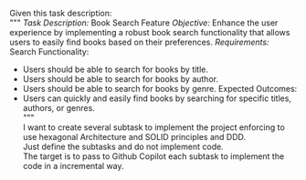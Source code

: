 Given this task description:<br>"""
*Task Description:*
Book Search Feature
*Objective:*
Enhance the user experience by implementing a robust book search functionality that allows users to easily find books based on their preferences.
*Requirements:*
Search Functionality:
- Users should be able to search for books by title.
- Users should be able to search for books by author.
- Users should be able to search for books by genre.
  Expected Outcomes:
- Users can quickly and easily find books by searching for specific titles, authors, or genres.<br>"""<br>I want to create several subtask to implement the project enforcing to use hexagonal Architecture and SOLID principles and DDD.<br>Just define the subtasks and do not implement code.<br>The target is to pass to Github Copilot each subtask to implement the code in a incremental way.